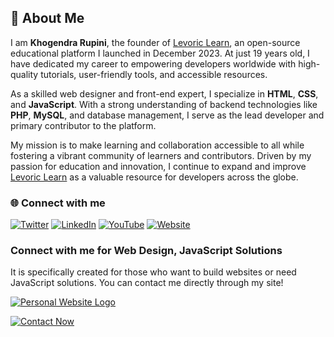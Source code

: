 ## 👋 About Me

I am **Khogendra Rupini**, the founder of [Levoric Learn](https://levoriclearn.com), an open-source educational platform I launched in December 2023. At just 19 years old, I have dedicated my career to empowering developers worldwide with high-quality tutorials, user-friendly tools, and accessible resources.

As a skilled web designer and front-end expert, I specialize in **HTML**, **CSS**, and **JavaScript**. With a strong understanding of backend technologies like **PHP**, **MySQL**, and database management, I serve as the lead developer and primary contributor to the platform.

My mission is to make learning and collaboration accessible to all while fostering a vibrant community of learners and contributors. Driven by my passion for education and innovation, I continue to expand and improve  [Levoric Learn](https://levoriclearn.com) as a valuable resource for developers across the globe.

### 🌐 Connect with me

[![Twitter](https://img.shields.io/badge/Twitter-1DA1F2?style=for-the-badge&logo=twitter&logoColor=white)](https://twitter.com/khogendrarupini)
[![LinkedIn](https://img.shields.io/badge/LinkedIn-0077B5?style=for-the-badge&logo=linkedin&logoColor=white)](https://www.linkedin.com/in/khogendrarupini/)
[![YouTube](https://img.shields.io/badge/YouTube-FF0000?style=for-the-badge&logo=youtube&logoColor=white)](https://www.youtube.com/khogendrarupini)
[![Website](https://img.shields.io/badge/Website-4285F4?style=for-the-badge&logo=google-chrome&logoColor=white)](https://khogendrarupini.com)

### Connect with me for Web Design, JavaScript Solutions

It is specifically created for those who want to build websites or need JavaScript solutions. You can contact me directly through my site!

[![Personal Website Logo](https://khogendrarupini.com/image/apple-touch-icon.png)](https://khogendrarupini.com)

[![Contact Now](https://img.shields.io/badge/Contact%20Now-FF5722?style=for-the-badge&logo=maildotru&logoColor=white)](https://khogendrarupini.com/contact)
